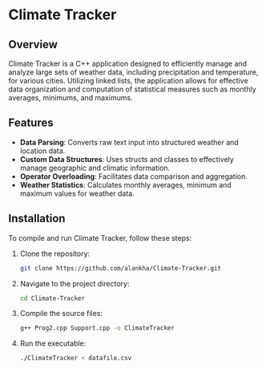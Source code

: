 
# Climate Tracker

## Overview
Climate Tracker is a C++ application designed to efficiently manage and analyze large sets of weather data, including precipitation and temperature, for various cities. Utilizing linked lists, the application allows for effective data organization and computation of statistical measures such as monthly averages, minimums, and maximums.

## Features
- **Data Parsing**: Converts raw text input into structured weather and location data.
- **Custom Data Structures**: Uses structs and classes to effectively manage geographic and climatic information.
- **Operator Overloading**: Facilitates data comparison and aggregation.
- **Weather Statistics**: Calculates monthly averages, minimum and maximum values for weather data.

## Installation
To compile and run Climate Tracker, follow these steps:

1. Clone the repository:
   ```bash
   git clone https://github.com/alankha/Climate-Tracker.git
   ```
2. Navigate to the project directory:
   ```bash
   cd Climate-Tracker
   ```
3. Compile the source files:
   ```bash
   g++ Prog2.cpp Support.cpp -o ClimateTracker
   ```
4. Run the executable:
   ```bash
   ./ClimateTracker < datafile.csv
   ```
